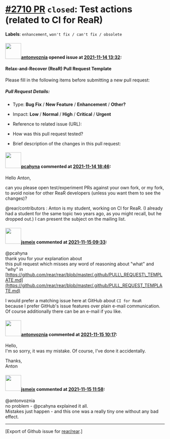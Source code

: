 [\#2710 PR](https://github.com/rear/rear/pull/2710) `closed`: Test actions (related to CI for ReaR)
===================================================================================================

**Labels**: `enhancement`, `won't fix / can't fix / obsolete`

#### <img src="https://avatars.githubusercontent.com/u/16565605?u=e1a7ac48dde521e3e67c55abd866c247275e9a86&v=4" width="50">[antonvoznia](https://github.com/antonvoznia) opened issue at [2021-11-14 13:32](https://github.com/rear/rear/pull/2710):

#### Relax-and-Recover (ReaR) Pull Request Template

Please fill in the following items before submitting a new pull request:

##### Pull Request Details:

-   Type: **Bug Fix** / **New Feature** / **Enhancement** / **Other?**

-   Impact: **Low** / **Normal** / **High** / **Critical** / **Urgent**

-   Reference to related issue (URL):

-   How was this pull request tested?

-   Brief description of the changes in this pull request:

#### <img src="https://avatars.githubusercontent.com/u/26300485?u=9105d243bc9f7ade463a3e52e8dd13fa67837158&v=4" width="50">[pcahyna](https://github.com/pcahyna) commented at [2021-11-14 18:46](https://github.com/rear/rear/pull/2710#issuecomment-968343456):

Hello Anton,

can you please open test/experiment PRs against your own fork, or my
fork, to avoid noise for other ReaR developers (unless you want them to
see the changes)?

@rear/contributors : Anton is my student, working on CI for ReaR. (I
already had a student for the same topic two years ago, as you might
recall, but he dropped out.) I can present the subject on the mailing
list.

#### <img src="https://avatars.githubusercontent.com/u/1788608?u=925fc54e2ce01551392622446ece427f51e2f0ce&v=4" width="50">[jsmeix](https://github.com/jsmeix) commented at [2021-11-15 09:33](https://github.com/rear/rear/pull/2710#issuecomment-968701938):

@pcahyna  
thank you for your explanation about  
this pull request which misses any word of reasoning about "what" and
"why" in  
[https://github.com/rear/rear/blob/master/.github/PULL\_REQUEST\_TEMPLATE.md](https://github.com/rear/rear/blob/master/.github/PULL_REQUEST_TEMPLATE.md)

I would prefer a matching issue here at GitHub about `CI for ReaR`  
because I prefer GitHub's issue features over plain e-mail
communication.  
Of course additionally there can be an e-mail if you like.

#### <img src="https://avatars.githubusercontent.com/u/16565605?u=e1a7ac48dde521e3e67c55abd866c247275e9a86&v=4" width="50">[antonvoznia](https://github.com/antonvoznia) commented at [2021-11-15 10:17](https://github.com/rear/rear/pull/2710#issuecomment-968739605):

Hello,  
I'm so sorry, it was my mistake. Of course, I've done it accidentally.

Thanks,  
Anton

#### <img src="https://avatars.githubusercontent.com/u/1788608?u=925fc54e2ce01551392622446ece427f51e2f0ce&v=4" width="50">[jsmeix](https://github.com/jsmeix) commented at [2021-11-15 11:58](https://github.com/rear/rear/pull/2710#issuecomment-968838439):

@antonvoznia  
no problem - @pcahyna explained it all.  
Mistakes just happen - and this one was a really tiny one without any
bad effect.

------------------------------------------------------------------------

\[Export of Github issue for
[rear/rear](https://github.com/rear/rear).\]
